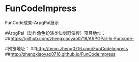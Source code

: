 # FunCodeImpress
FunCode成果-ArpgPal展示

#ArpgPal（动作角色扮演类仙剑奇侠传）项目地址：
##https://github.com/zhengxiaoyao0716/ARPGPal-In-Funcode-

#预览地址：
##http://temp.zheng0716.com/FunCodeImpress
##http://zhengxiaoyao0716.github.io/FunCodeImpress